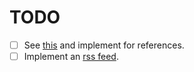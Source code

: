 # TODO

- [ ] See [this](https://squidfunk.github.io/mkdocs-material/reference/annotations/)
and implement for references.
- [ ] Implement an [rss feed](https://github.com/Guts/mkdocs-rss-plugin).
